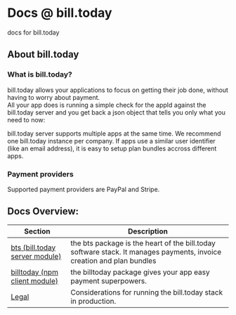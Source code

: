 # Docs @ bill.today
docs for bill.today

## About bill.today
### What is bill.today?
bill.today allows your applications to focus on getting their job done, without having to worry about payment.  
All your app does is running a simple check for the appId against the bill.today server and you get back a json object that tells you only what you need to now:


bill.today server supports multiple apps at the same time. We recommend one bill.today instance per company.
If apps use a similar user identifier (like an email address), it is easy to setup plan bundles accross different apps.


### Payment providers
Supported payment providers are PayPal and Stripe.

## Docs Overview:
| Section | Description |
| --- | --- |
| [bts (bill.today server module)](docs/bts/index.md) | the bts package is the heart of the bill.today software stack. It manages payments, invoice creation and plan bundles |
| [billtoday (npm client module)](docs/billtoday/index.md) | the billtoday package gives your app easy payment superpowers. |
| [Legal](docs/legal/index.md) | Considerations for running the bill.today stack in production. |
